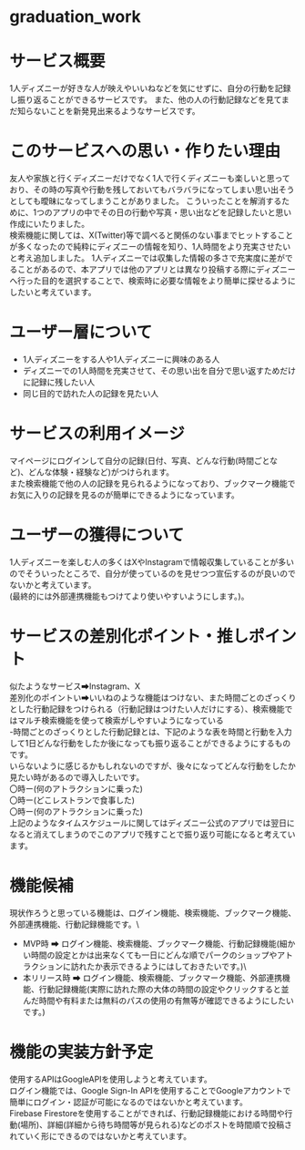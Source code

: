 # graduation_work

# サービス概要

1人ディズニーが好きな人が映えやいいねなどを気にせずに、自分の行動を記録し振り返ることができるサービスです。
また、他の人の行動記録などを見てまだ知らないことを新発見出来るようなサービスです。

# このサービスへの思い・作りたい理由

友人や家族と行くディズニーだけでなく1人で行くディズニーも楽しいと思っており、その時の写真や行動を残しておいてもバラバラになってしまい思い出そうとしても曖昧になってしまうことがありました。
こういったことを解消するために、1つのアプリの中でその日の行動や写真・思い出などを記録したいと思い作成にいたりました。\
検索機能に関しては、X(Twitter)等で調べると関係のない事までヒットすることが多くなったので純粋にディズニーの情報を知り、1人時間をより充実させたいと考え追加しました。
1人ディズニーでは収集した情報の多さで充実度に差がでることがあるので、本アプリでは他のアプリとは異なり投稿する際にディズニーへ行った目的を選択することで、検索時に必要な情報をより簡単に探せるようにしたいと考えています。


# ユーザー層について

+ 1人ディズニーをする人や1人ディズニーに興味のある人
+ ディズニーでの1人時間を充実させて、その思い出を自分で思い返すためだけに記録に残したい人
+ 同じ目的で訪れた人の記録を見たい人

# サービスの利用イメージ

マイページにログインして自分の記録(日付、写真、どんな行動(時間ごとなど)、どんな体験・経験など)がつけられます。\
また検索機能で他の人の記録を見られるようになっており、ブックマーク機能でお気に入りの記録を見るのが簡単にできるようになっています。

# ユーザーの獲得について

1人ディズニーを楽しむ人の多くはXやInstagramで情報収集していることが多いのでそういったところで、自分が使っているのを見せつつ宣伝するのが良いのでないかと考えています。\
(最終的には外部連携機能もつけてより使いやすいようにします。)。

# サービスの差別化ポイント・推しポイント

似たようなサービス➡Instagram、X\
差別化のポイントい➡いいねのような機能はつけない、また時間ごとのざっくりとした行動記録をつけられる（行動記録はつけたい人だけにする）、検索機能ではマルチ検索機能を使って検索がしやすいようになっている\
   -時間ごとのざっくりとした行動記録とは、下記のような表を時間と行動を入力して1日どんな行動をしたか後になっても振り返ることができるようにするものです。\
    いらないように感じるかもしれないのですが、後々になってどんな行動をしたか見たい時があるので導入したいです。\
        〇時ー(何のアトラクションに乗った)\
        〇時ー(どこレストランで食事した)\
        〇時ー(何のアトラクションに乗った)\
    上記のようなタイムスケジュールに関してはディズニー公式のアプリでは翌日になると消えてしまうのでこのアプリで残すことで振り返り可能になると考えています。

# 機能候補

現状作ろうと思っている機能は、ログイン機能、検索機能、ブックマーク機能、外部連携機能、行動記録機能です。\
 + MVP時 ➡ ログイン機能、検索機能、ブックマーク機能、行動記録機能(細かい時間の設定とかは出来なくても一日にどんな順でパークのショップやアトラクションに訪れたか表示できるようにはしておきたいです。)\
 + 本リリース時 ➡ ログイン機能、検索機能、ブックマーク機能、外部連携機能、行動記録機能(実際に訪れた際の大体の時間の設定やクリックすると並んだ時間や有料または無料のパスの使用の有無等が確認できるようにしたいです。)

# 機能の実装方針予定

使用するAPIはGoogleAPIを使用しようと考えています。\
    ログイン機能では、Google Sign-In APIを使用することでGoogleアカウントで簡単にログイン・認証が可能になるのではないかと考えています。\
    Firebase Firestoreを使用することができれば、行動記録機能における時間や行動(場所)、詳細(詳細から待ち時間等が見られる)などのポストを時間順で投稿されていく形にできるのではないかと考えています。
